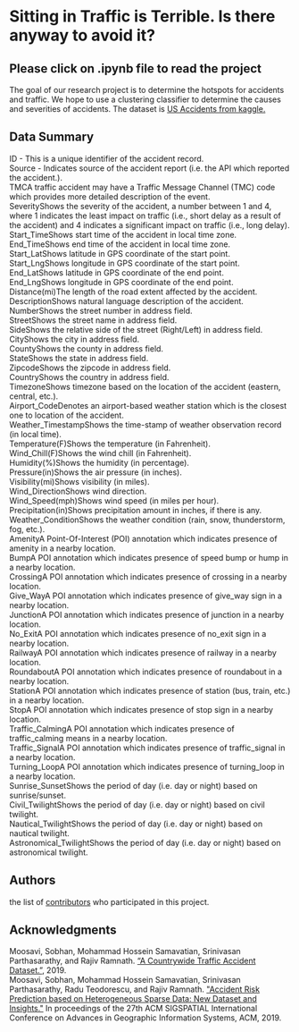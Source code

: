 # Sitting in Traffic is Terrible. Is there anyway to avoid it?
## Please click on .ipynb file to read the project
The goal of our research project is to determine the hotspots for accidents and traffic. We hope to use a clustering classifier to determine the causes and severities of accidents. The dataset is [US Accidents from kaggle.](https://www.kaggle.com/sobhanmoosavi/us-accidents)  
## Data Summary  
ID - This is a unique identifier of the accident record.  
Source - Indicates source of the accident report (i.e. the API which reported the accident.).  
TMCA traffic accident may have a Traffic Message Channel (TMC) code which provides more detailed description of the event.  
SeverityShows the severity of the accident, a number between 1 and 4, where 1 indicates the least impact on traffic (i.e., short delay as a result of the accident) and 4 indicates a significant impact on traffic (i.e., long delay).  
Start_TimeShows start time of the accident in local time zone.  
End_TimeShows end time of the accident in local time zone.  
Start_LatShows latitude in GPS coordinate of the start point.  
Start_LngShows longitude in GPS coordinate of the start point.  
End_LatShows latitude in GPS coordinate of the end point.  
End_LngShows longitude in GPS coordinate of the end point.  
Distance(mi)The length of the road extent affected by the accident.  
DescriptionShows natural language description of the accident.  
NumberShows the street number in address field.  
StreetShows the street name in address field.  
SideShows the relative side of the street (Right/Left) in address field.  
CityShows the city in address field.  
CountyShows the county in address field.  
StateShows the state in address field.  
ZipcodeShows the zipcode in address field.  
CountryShows the country in address field.  
TimezoneShows timezone based on the location of the accident (eastern, central, etc.).  
Airport_CodeDenotes an airport-based weather station which is the closest one to location of the accident.  
Weather_TimestampShows the time-stamp of weather observation record (in local time).  
Temperature(F)Shows the temperature (in Fahrenheit).  
Wind_Chill(F)Shows the wind chill (in Fahrenheit).  
Humidity(%)Shows the humidity (in percentage).  
Pressure(in)Shows the air pressure (in inches).  
Visibility(mi)Shows visibility (in miles).  
Wind_DirectionShows wind direction.  
Wind_Speed(mph)Shows wind speed (in miles per hour).  
Precipitation(in)Shows precipitation amount in inches, if there is any.  
Weather_ConditionShows the weather condition (rain, snow, thunderstorm, fog, etc.).  
AmenityA Point-Of-Interest (POI) annotation which indicates presence of amenity in a nearby location.  
BumpA POI annotation which indicates presence of speed bump or hump in a nearby location.  
CrossingA POI annotation which indicates presence of crossing in a nearby location.  
Give_WayA POI annotation which indicates presence of give_way sign in a nearby location.  
JunctionA POI annotation which indicates presence of junction in a nearby location.  
No_ExitA POI annotation which indicates presence of no_exit sign in a nearby location.  
RailwayA POI annotation which indicates presence of railway in a nearby location.  
RoundaboutA POI annotation which indicates presence of roundabout in a nearby location.  
StationA POI annotation which indicates presence of station (bus, train, etc.) in a nearby location.  
StopA POI annotation which indicates presence of stop sign in a nearby location.  
Traffic_CalmingA POI annotation which indicates presence of traffic_calming means in a nearby location.  
Traffic_SignalA POI annotation which indicates presence of traffic_signal in a nearby location.  
Turning_LoopA POI annotation which indicates presence of turning_loop in a nearby location.  
Sunrise_SunsetShows the period of day (i.e. day or night) based on sunrise/sunset.  
Civil_TwilightShows the period of day (i.e. day or night) based on civil twilight.  
Nautical_TwilightShows the period of day (i.e. day or night) based on nautical twilight.  
Astronomical_TwilightShows the period of day (i.e. day or night) based on astronomical twilight.  
## Authors
the list of [contributors](https://github.com/rtora/135_Project/contributors) who participated in this project.
## Acknowledgments  
Moosavi, Sobhan, Mohammad Hossein Samavatian, Srinivasan Parthasarathy, and Rajiv Ramnath. [“A Countrywide Traffic Accident Dataset.”](https://arxiv.org/abs/1906.05409), 2019.  
Moosavi, Sobhan, Mohammad Hossein Samavatian, Srinivasan Parthasarathy, Radu Teodorescu, and Rajiv Ramnath. ["Accident Risk Prediction based on Heterogeneous Sparse Data: New Dataset and Insights."](https://arxiv.org/abs/1909.09638) In proceedings of the 27th ACM SIGSPATIAL International Conference on Advances in Geographic Information Systems, ACM, 2019.  

